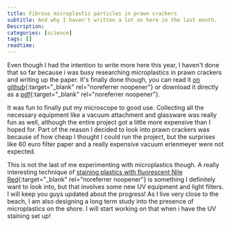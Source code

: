 ```yaml
---
title: Fibrous microplastic particles in prawn crackers
subtitle: And why I haven't written a lot on here in the last month.
Description:
categories: [science]
tags: []
readtime: 
---
```


Even though I had the intention to write more here this year, I haven't done that so far because i was busy researching microplastics in prawn crackers and writing up the paper. It's finally done though, you can read it [on github](https://github.com/PrinsFrank/PrinsFrank.nl/blob/master/papers/2020-02-08-fibrous-microplastic-particles-in-prawn-crackers.pdf){:target="_blank" rel="noreferrer noopener"} or download it directly as a [pdf](https://github.com/PrinsFrank/PrinsFrank.nl/raw/master/papers/2020-02-08-fibrous-microplastic-particles-in-prawn-crackers.pdf
){:target="_blank" rel="noreferrer noopener"}.

It was fun to finally put my microscope to good use. Collecting all the necessary equipment like a vacuum attachment and glassware was really fun as well, although the entire project got a little more expensive than I hoped for. Part of the reason I decided to look into prawn crackers was because of how cheap I thought I could run the project, but the surprises like 60 euro filter paper and a really expensive vacuum erlenmeyer were not expected.

This is not the last of me experimenting with microplastics though. A really interesting technique of [staining plastics with fluorescent Nile Red](https://pearl.plymouth.ac.uk/bitstream/handle/10026.1/10621/Lost%2C%20but%20found%20with%20Nile%20red.pdf){:target="_blank" rel="noreferrer noopener"} is something I definitely want to look into, but that involves some new UV equipment and light filters. I will keep you guys updated about the progress! As I live very close to the beach, I am also designing a long term study into the presence of microplastics on the shore. I will start working on that when i have the UV staining set up!
